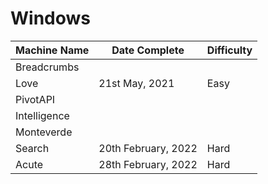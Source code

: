 # Windows

| Machine Name | Date Complete		 | Difficulty |
| ------------ | ------------------- | ---------- |
| Breadcrumbs  |              		 |            |
| Love	       |21st May, 2021		 |	 Easy     |
| PivotAPI     |               		 |            |
| Intelligence |              		 |            |
| Monteverde   |              		 |            |
| Search       | 20th February, 2022	 |	 Hard 	  |
| Acute        | 28th February, 2022  |	 Hard	  | 
